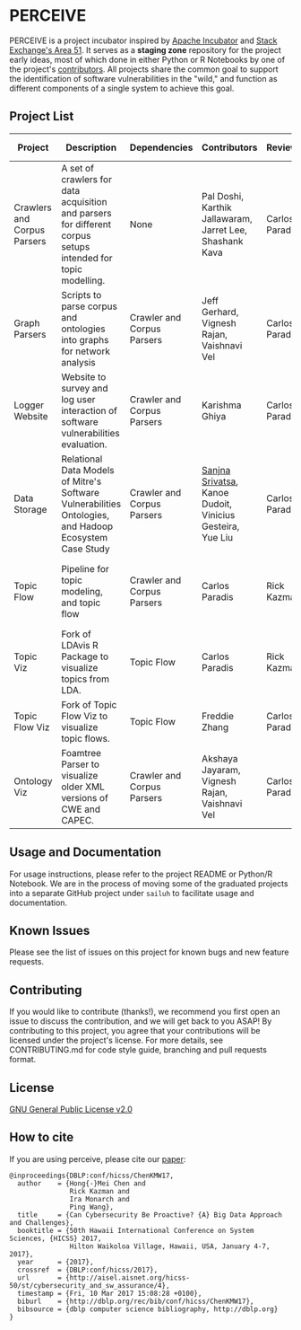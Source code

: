 # PERCEIVE

PERCEIVE is a project incubator inspired by [Apache Incubator](http://incubator.apache.org/) and [Stack Exchange's Area 51](https://area51.stackexchange.com/). It serves as a **staging zone** repository for the project early ideas, most of which done in either Python or R Notebooks by one of the project's [contributors](https://github.com/sailuh/perceive/graphs/contributors). All projects share the common goal to support the identification of software vulnerabilities in the "wild," and function as different components of a single system to achieve this goal. 

## Project List 

| Project                     | Description                                                                                                   | Dependencies               | Contributors                                  | Reviewer       | Semesters of Activity                          |
|-----------------------------|---------------------------------------------------------------------------------------------------------------|----------------------------|-----------------------------------------------|----------------|------------------------------------------------|
| Crawlers and Corpus Parsers | A set of crawlers for data acquisition and parsers for different corpus setups intended for topic modelling.  | None                       | Pal Doshi, Karthik Jallawaram, Jarret Lee, Shashank Kava     | Carlos Paradis | Fall 2016, Fall 2017                           |
| Graph Parsers               | Scripts to parse corpus and ontologies into graphs for network analysis                                       | Crawler and Corpus Parsers | Jeff Gerhard, Vignesh Rajan, Vaishnavi Vel    | Carlos Paradis | Spring 2017, Fall 2017                         |
| Logger Website              | Website to survey and log user interaction of software vulnerabilities evaluation.                            | Crawler and Corpus Parsers | Karishma Ghiya                                | Carlos Paradis | Spring 2017                                    |
| Data Storage                | Relational Data Models of Mitre's Software Vulnerabilities Ontologies, and Hadoop Ecosystem Case Study        | Crawler and Corpus Parsers | [Sanjna Srivatsa](http://mim.umd.edu/content/towards-vulnerability-knowledge-database-discourse-feature-extraction), Kanoe Dudoit, Vinicius Gesteira, Yue Liu      | Carlos Paradis | Spring 2017, Fall 2017                         |
| Topic Flow                  | Pipeline for topic modeling, and topic flow                                                                   | Crawler and Corpus Parsers | Carlos Paradis                                | Rick Kazman    | Fall 2016, Spring 2017, Summer 2017, Fall 2017 |
| Topic Viz                   | Fork of LDAvis R Package to visualize topics from LDA.                                                        | Topic Flow                 | Carlos Paradis                                | Rick Kazman    | Fall 2017                                      |
| Topic Flow Viz              | Fork of Topic Flow Viz to visualize topic flows.                                                              | Topic Flow                 | Freddie Zhang                                 | Carlos Paradis | Fall 2017                                      |
| Ontology Viz                | Foamtree Parser to visualize older XML versions of CWE and CAPEC.                                             | Crawler and Corpus Parsers | Akshaya Jayaram, Vignesh Rajan, Vaishnavi Vel | Carlos Paradis | Spring 2017, Fall 2017                         |

## Usage and Documentation

For usage instructions, please refer to the project README or Python/R Notebook. We are in the process of moving some of the graduated projects into a separate GitHub project under `sailuh` to facilitate usage and documentation.

## Known Issues

Please see the list of issues on this project for known bugs and new feature requests.

## Contributing

If you would like to contribute (thanks!), we recommend you first open an issue to discuss the contribution, and we will get back to you ASAP! By contributing to this project, you agree that your contributions will be licensed under the project's license. For more details, see CONTRIBUTING.md for code style guide, branching and pull requests format.

## License

[GNU General Public License v2.0](LICENSE)

## How to cite 

If you are using perceive, please cite our [paper](https://scholarspace.manoa.hawaii.edu/bitstream/10125/41885/1/paper0736.pdf):

```
@inproceedings{DBLP:conf/hicss/ChenKMW17,
  author    = {Hong{-}Mei Chen and
               Rick Kazman and
               Ira Monarch and
               Ping Wang},
  title     = {Can Cybersecurity Be Proactive? {A} Big Data Approach and Challenges},
  booktitle = {50th Hawaii International Conference on System Sciences, {HICSS} 2017,
               Hilton Waikoloa Village, Hawaii, USA, January 4-7, 2017},
  year      = {2017},
  crossref  = {DBLP:conf/hicss/2017},
  url       = {http://aisel.aisnet.org/hicss-50/st/cybersecurity_and_sw_assurance/4},
  timestamp = {Fri, 10 Mar 2017 15:08:28 +0100},
  biburl    = {http://dblp.org/rec/bib/conf/hicss/ChenKMW17},
  bibsource = {dblp computer science bibliography, http://dblp.org}
}
```
